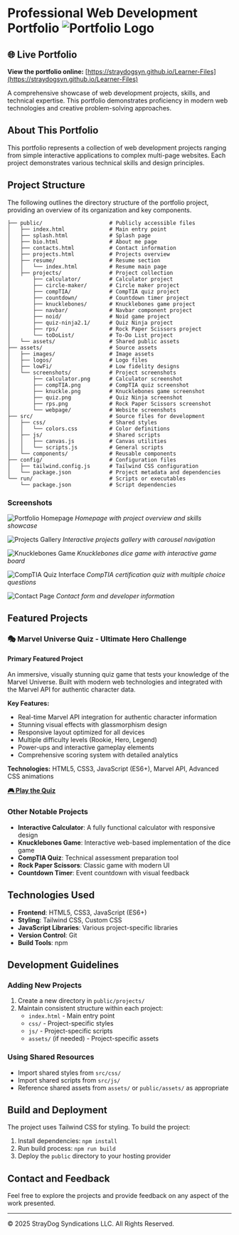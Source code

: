 # Professional Web Development Portfolio ![Portfolio Logo](assets/logos/stray-gear.png)

## 🌐 Live Portfolio

**View the portfolio online:** [https://straydogsyn.github.io/Learner-Files](https://straydogsyn.github.io/Learner-Files)

A comprehensive showcase of web development projects, skills, and technical expertise. This portfolio demonstrates proficiency in modern web technologies and creative problem-solving approaches.

## About This Portfolio

This portfolio represents a collection of web development projects ranging from simple interactive applications to complex multi-page websites. Each project demonstrates various technical skills and design principles.

## Project Structure

The following outlines the directory structure of the portfolio project, providing an overview of its organization and key components.

```text
├── public/                     # Publicly accessible files
│   ├── index.html              # Main entry point
│   ├── splash.html             # Splash page
│   ├── bio.html                # About me page
│   ├── contacts.html           # Contact information
│   ├── projects.html           # Projects overview
│   ├── resume/                 # Resume section
│   │   └── index.html          # Resume main page
│   ├── projects/               # Project collection
│       ├── calculator/         # Calculator project
│       ├── circle-maker/       # Circle maker project
│       ├── compTIA/            # CompTIA quiz project
│       ├── countdown/          # Countdown timer project
│       ├── knucklebones/       # Knucklebones game project
│       ├── navbar/             # Navbar component project
│       ├── noid/               # Noid game project
│       ├── quiz-ninja2.1/      # Quiz Ninja project
│       ├── rps/                # Rock Paper Scissors project
│       └── toDoList/           # To-Do List project
│   └── assets/                 # Shared public assets
├── assets/                     # Source assets
│   ├── images/                 # Image assets
│   ├── logos/                  # Logo files
│   ├── lowFi/                  # Low fidelity designs
│   └── screenshots/            # Project screenshots
│       ├── calculator.png      # Calculator screenshot
│       ├── compTIA.png         # CompTIA quiz screenshot
│       ├── knuckle.png         # Knucklebones game screenshot
│       ├── quiz.png            # Quiz Ninja screenshot
│       ├── rps.png             # Rock Paper Scissors screenshot
│       └── webpage/            # Website screenshots
├── src/                        # Source files for development
│   ├── css/                    # Shared styles
│   │   └── colors.css          # Color definitions
│   ├── js/                     # Shared scripts
│   │   ├── canvas.js           # Canvas utilities
│   │   └── scripts.js          # General scripts
│   └── components/             # Reusable components
├── config/                     # Configuration files
│   ├── tailwind.config.js      # Tailwind CSS configuration
│   └── package.json            # Project metadata and dependencies
└── run/                        # Scripts or executables
    └── package.json            # Script dependencies
```

### Screenshots

![Portfolio Homepage](assets/screenshots/webpage/Screenshot%20(159).png)
*Homepage with project overview and skills showcase*

![Projects Gallery](assets/screenshots/webpage/Screenshot%20(160).png)
*Interactive projects gallery with carousel navigation*

![Knucklebones Game](assets/screenshots/webpage/Screenshot%20(161).png)
*Knucklebones dice game with interactive game board*

![CompTIA Quiz Interface](assets/screenshots/webpage/Screenshot%20(162).png)
*CompTIA certification quiz with multiple choice questions*

![Contact Page](assets/screenshots/webpage/Screenshot%20(163).png)
*Contact form and developer information*

## Featured Projects

### 🎭 Marvel Universe Quiz - Ultimate Hero Challenge

#### Primary Featured Project

An immersive, visually stunning quiz game that tests your knowledge of the Marvel Universe. Built with modern web technologies and integrated with the Marvel API for authentic character data.

**Key Features:**

- Real-time Marvel API integration for authentic character information
- Stunning visual effects with glassmorphism design
- Responsive layout optimized for all devices
- Multiple difficulty levels (Rookie, Hero, Legend)
- Power-ups and interactive gameplay elements
- Comprehensive scoring system with detailed analytics

**Technologies:** HTML5, CSS3, JavaScript (ES6+), Marvel API, Advanced CSS animations

**[🎮 Play the Quiz](projects/noid/index.html)**

### Other Notable Projects

- **Interactive Calculator**: A fully functional calculator with responsive design
- **Knucklebones Game**: Interactive web-based implementation of the dice game
- **CompTIA Quiz**: Technical assessment preparation tool
- **Rock Paper Scissors**: Classic game with modern UI
- **Countdown Timer**: Event countdown with visual feedback

## Technologies Used

- **Frontend**: HTML5, CSS3, JavaScript (ES6+)
- **Styling**: Tailwind CSS, Custom CSS
- **JavaScript Libraries**: Various project-specific libraries
- **Version Control**: Git
- **Build Tools**: npm

## Development Guidelines

### Adding New Projects

1. Create a new directory in `public/projects/`
2. Maintain consistent structure within each project:
   - `index.html` - Main entry point
   - `css/` - Project-specific styles
   - `js/` - Project-specific scripts
   - `assets/` (if needed) - Project-specific assets

### Using Shared Resources

- Import shared styles from `src/css/`
- Import shared scripts from `src/js/`
- Reference shared assets from `assets/` or `public/assets/` as appropriate

## Build and Deployment

The project uses Tailwind CSS for styling. To build the project:

1. Install dependencies: `npm install`
2. Run build process: `npm run build`
3. Deploy the `public` directory to your hosting provider

## Contact and Feedback

Feel free to explore the projects and provide feedback on any aspect of the work presented.

---

&copy; 2025 StrayDog Syndications LLC. All Rights Reserved.

